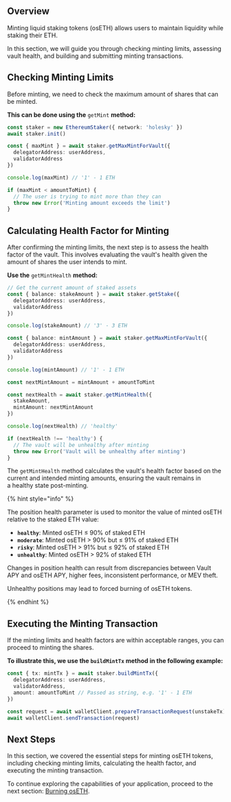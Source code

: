 ## Overview

Minting liquid staking tokens (osETH) allows users to maintain liquidity while staking their ETH.

In this section, we will guide you through checking minting limits, assessing vault health, and building and submitting minting transactions.

## Checking Minting Limits

Before minting, we need to check the maximum amount of shares that can be minted.

**This can be done using the** `getMint` **method:**

```typescript
const staker = new EthereumStaker({ network: 'holesky' })
await staker.init()

const { maxMint } = await staker.getMaxMintForVault({
  delegatorAddress: userAddress,
  validatorAddress
})

console.log(maxMint) // '1' - 1 ETH

if (maxMint < amountToMint) {
  // The user is trying to mint more than they can
  throw new Error('Minting amount exceeds the limit')
}
```

## Calculating Health Factor for Minting

After confirming the minting limits, the next step is to assess the health factor of the vault. This involves evaluating the vault's health given the amount of shares the user intends to mint.

**Use the** `getMintHealth` **method:**

```typescript
// Get the current amount of staked assets
const { balance: stakeAmount } = await staker.getStake({
  delegatorAddress: userAddress,
  validatorAddress
})

console.log(stakeAmount) // '3' - 3 ETH

const { balance: mintAmount } = await staker.getMaxMintForVault({
  delegatorAddress: userAddress,
  validatorAddress
})

console.log(mintAmount) // '1' - 1 ETH

const nextMintAmount = mintAmount + amountToMint

const nextHealth = await staker.getMintHealth({
  stakeAmount,
  mintAmount: nextMintAmount
})

console.log(nextHealth) // 'healthy'

if (nextHealth !== 'healthy') {
  // The vault will be unhealthy after minting
  throw new Error('Vault will be unhealthy after minting')
}
```

The `getMintHealth` method calculates the vault's health factor based on the current and intended minting amounts, ensuring the vault remains in a healthy state post-minting.

{% hint style="info" %}

The position health parameter is used to monitor the value of minted osETH relative to the staked ETH value:

- **`healthy`**: Minted osETH ≤ 90% of staked ETH
- **`moderate`**: Minted osETH > 90% but ≤ 91% of staked ETH
- **`risky`**: Minted osETH > 91% but ≤ 92% of staked ETH
- **`unhealthy`**: Minted osETH > 92% of staked ETH

Changes in position health can result from discrepancies between Vault APY and osETH APY, higher fees, inconsistent performance, or MEV theft.

Unhealthy positions may lead to forced burning of osETH tokens.

{% endhint %}

## Executing the Minting Transaction

If the minting limits and health factors are within acceptable ranges, you can proceed to minting the shares.

**To illustrate this, we use the `buildMintTx` method in the following example:**

```typescript
const { tx: mintTx } = await staker.buildMintTx({
  delegatorAddress: userAddress,
  validatorAddress,
  amount: amountToMint // Passed as string, e.g. '1' - 1 ETH
})

const request = await walletClient.prepareTransactionRequest(unstakeTx)
await walletClient.sendTransaction(request)
```

## Next Steps

In this section, we covered the essential steps for minting osETH tokens, including checking minting limits, calculating the health factor, and executing the minting transaction.

To continue exploring the capabilities of your application, proceed to the next section: [Burning osETH][burn].

[burn]: 6-burning-os-eth.md
